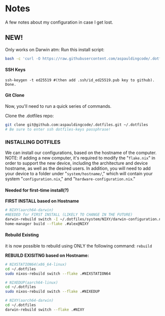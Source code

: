 # Notes
A few notes about my configuration in case I get lost.

## NEW!
Only works on Darwin atm: Run this install script:
```bash
bash -c 'curl -O https://raw.githubusercontent.com/aspauldingcode/.dotfiles/main/install.sh && sudo chmod +x install.sh && bash install.sh'
```

#### SSH Keys
```
ssh-keygen -t ed25519 #(then add .ssh/id_ed25519.pub key to github). Done.
```

#### Git Clone
Now, you'll need to run a quick series of commands.

Clone the .dotfiles repo:
```bash
git clone git@github.com:aspauldingcode/.dotfiles.git ~/.dotfiles 
# Be sure to enter ssh dotfiles-keys passphrase! 
```

### INSTALLING DOTFILES
We can install our configurations, based on the hostname of the computer.
NOTE: if adding a new computer, it's required to modify the "``flake.nix``" in order to support the new device, including the architecture and device hostname, as well as the desired users. In addition, you will need to add your device to a folder under "``system/hostname/``," which will contain your system "``configuration.nix``," and "``hardware-configuration.nix``."

#### Needed for first-time install(?)

**FIRST INSTALL based on Hostname**
```bash 
# NIXY(aarch64-darwin)
#NEEDED for FIRST INSTALL (LIKELY TO CHANGE IN THE FUTURE)
darwin-rebuild switch -I ~/.dotfiles/system/NIXY/darwin-configuration.nix
home-manager build --flake .#alex@NIXY
```

#### Rebuild Existing
it is now possible to rebuild using ONLY the following command:
``rebuild``

**REBUILD EXISITNG based on Hostname:**
```bash
# NIXSTATION64(x86_64-linux)
cd ~/.dotfiles
sudo nixos-rebuild switch --flake .#NIXSTATION64
```

```bash
# NIXEDUP(aarch64-linux)
cd ~/.dotfiles
sudo nixos-rebuild switch --flake .#NIXEDUP
```

```bash
# NIXY(aarch64-darwin)
cd ~/.dotfiles
darwin-rebuild switch --flake .#NIXY
```